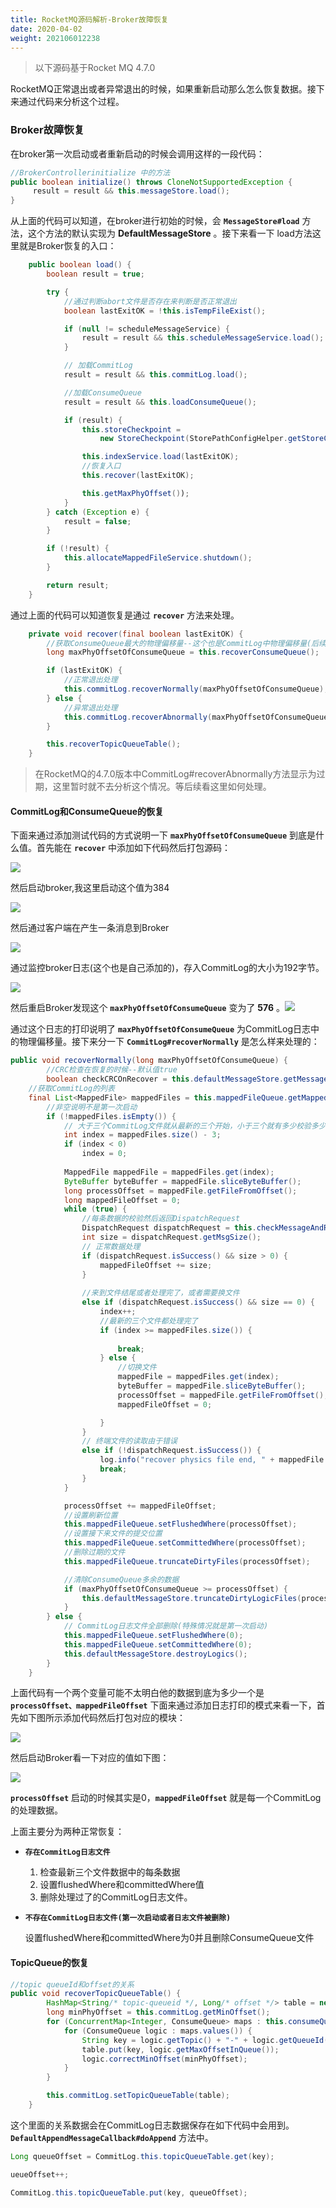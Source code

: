 ```yaml
---
title: RocketMQ源码解析-Broker故障恢复
date: 2020-04-02
weight: 202106012238
---
```


> 以下源码基于Rocket MQ 4.7.0

RocketMQ正常退出或者异常退出的时候，如果重新启动那么怎么恢复数据。接下来通过代码来分析这个过程。
### Broker故障恢复
在broker第一次启动或者重新启动的时候会调用这样的一段代码：

```java
//BrokerControllerinitialize 中的方法
public boolean initialize() throws CloneNotSupportedException {
     result = result && this.messageStore.load();
}
```
从上面的代码可以知道，在broker进行初始的时候，会 **`MessageStore#load`** 方法，这个方法的默认实现为 **DefaultMessageStore** 。接下来看一下 load方法这里就是Broker恢复的入口：

```java
    public boolean load() {
        boolean result = true;

        try {
            //通过判断abort文件是否存在来判断是否正常退出
            boolean lastExitOK = !this.isTempFileExist();

            if (null != scheduleMessageService) {
                result = result && this.scheduleMessageService.load();
            }

            // 加载CommitLog
            result = result && this.commitLog.load();

            //加载ConsumeQueue
            result = result && this.loadConsumeQueue();

            if (result) {
                this.storeCheckpoint =
                    new StoreCheckpoint(StorePathConfigHelper.getStoreCheckpoint(this.messageStoreConfig.getStorePathRootDir()));

                this.indexService.load(lastExitOK);
                //恢复入口
                this.recover(lastExitOK);

                this.getMaxPhyOffset());
            }
        } catch (Exception e) {
            result = false;
        }

        if (!result) {
            this.allocateMappedFileService.shutdown();
        }

        return result;
    }
```
通过上面的代码可以知道恢复是通过 **`recover`** 方法来处理。

```java
    private void recover(final boolean lastExitOK) {
        //获取ConsumeQueue最大的物理偏移量--这个也是CommitLog中物理偏移量(后续会有测试的打印代码)
        long maxPhyOffsetOfConsumeQueue = this.recoverConsumeQueue();

        if (lastExitOK) {
            //正常退出处理
            this.commitLog.recoverNormally(maxPhyOffsetOfConsumeQueue);
        } else {
            //异常退出处理
            this.commitLog.recoverAbnormally(maxPhyOffsetOfConsumeQueue);
        }

        this.recoverTopicQueueTable();
    }
```
> 在RocketMQ的4.7.0版本中CommitLog#recoverAbnormally方法显示为过期，这里暂时就不去分析这个情况。等后续看这里如何处理。

#### CommitLog和ConsumeQueue的恢复

下面来通过添加测试代码的方式说明一下 **`maxPhyOffsetOfConsumeQueue`** 到底是什么值。首先能在 **`recover`** 中添加如下代码然后打包源码：

![](https://github.com/mxsm/document/blob/master/image/MQ/RocketMQ/recover1.png?raw=true)

然后启动broker,我这里启动这个值为384

![](https://github.com/mxsm/document/blob/master/image/MQ/RocketMQ/recover2.png?raw=true)

然后通过客户端在产生一条消息到Broker

![](https://github.com/mxsm/document/blob/master/image/MQ/RocketMQ/recover3.png?raw=true)

通过监控broker日志(这个也是自己添加的)，存入CommitLog的大小为192字节。

![](https://github.com/mxsm/document/blob/master/image/MQ/RocketMQ/recover4.png?raw=true)

然后重启Broker发现这个 **`maxPhyOffsetOfConsumeQueue`**  变为了 **576** 。![](https://github.com/mxsm/document/blob/master/image/MQ/RocketMQ/recover5.png?raw=true)

通过这个日志的打印说明了 **`maxPhyOffsetOfConsumeQueue`**  为CommitLog日志中的物理偏移量。接下来分一下 **`CommitLog#recoverNormally`** 是怎么样来处理的：

```java
public void recoverNormally(long maxPhyOffsetOfConsumeQueue) {
        //CRC检查在恢复的时候--默认值true
        boolean checkCRCOnRecover = this.defaultMessageStore.getMessageStoreConfig().isCheckCRCOnRecover();
    //获取CommitLog的列表    
    final List<MappedFile> mappedFiles = this.mappedFileQueue.getMappedFiles();
    	//非空说明不是第一次启动
        if (!mappedFiles.isEmpty()) {
            // 大于三个CommitLog文件就从最新的三个开始，小于三个就有多少校验多少
            int index = mappedFiles.size() - 3;
            if (index < 0)
                index = 0;
			
            MappedFile mappedFile = mappedFiles.get(index);
            ByteBuffer byteBuffer = mappedFile.sliceByteBuffer();
            long processOffset = mappedFile.getFileFromOffset();
            long mappedFileOffset = 0;
            while (true) {
                //每条数据的校验然后返回DispatchRequest
                DispatchRequest dispatchRequest = this.checkMessageAndReturnSize(byteBuffer, checkCRCOnRecover);
                int size = dispatchRequest.getMsgSize();
                // 正常数据处理
                if (dispatchRequest.isSuccess() && size > 0) {
                    mappedFileOffset += size;
                }
                
                //来到文件结尾或者处理完了，或者需要换文件
                else if (dispatchRequest.isSuccess() && size == 0) {
                    index++;
                    //最新的三个文件都处理完了
                    if (index >= mappedFiles.size()) {
                 
                        break;
                    } else {
                        //切换文件
                        mappedFile = mappedFiles.get(index);
                        byteBuffer = mappedFile.sliceByteBuffer();
                        processOffset = mappedFile.getFileFromOffset();
                        mappedFileOffset = 0;

                    }
                }
                // 终端文件的读取由于错误
                else if (!dispatchRequest.isSuccess()) {
                    log.info("recover physics file end, " + mappedFile.getFileName());
                    break;
                }
            }

            processOffset += mappedFileOffset;
            //设置刷新位置
            this.mappedFileQueue.setFlushedWhere(processOffset);
            //设置接下来文件的提交位置
            this.mappedFileQueue.setCommittedWhere(processOffset);
            //删除过期的文件
            this.mappedFileQueue.truncateDirtyFiles(processOffset);

            //清除ConsumeQueue多余的数据
            if (maxPhyOffsetOfConsumeQueue >= processOffset) {
                this.defaultMessageStore.truncateDirtyLogicFiles(processOffset);
            }
        } else {
            // CommitLog日志文件全部删除(特殊情况就是第一次启动)
            this.mappedFileQueue.setFlushedWhere(0);
            this.mappedFileQueue.setCommittedWhere(0);
            this.defaultMessageStore.destroyLogics();
        }
    }
```

上面代码有一个两个变量可能不太明白他的数据到底为多少一个是 **`processOffset、mappedFileOffset`** 下面来通过添加日志打印的模式来看一下，首先如下图所示添加代码然后打包对应的模块：

![](https://github.com/mxsm/document/blob/master/image/MQ/RocketMQ/recoverNormally1.png?raw=true)

然后启动Broker看一下对应的值如下图：

![](https://github.com/mxsm/document/blob/master/image/MQ/RocketMQ/recoverNormally2.png?raw=true)

**`processOffset`** 启动的时候其实是0，**`mappedFileOffset`** 就是每一个CommitLog的处理数据。

上面主要分为两种正常恢复：

- **`存在CommitLog日志文件`**

  1. 检查最新三个文件数据中的每条数据
  2. 设置flushedWhere和committedWhere值
  3. 删除处理过了的CommitLog日志文件。

- **`不存在CommitLog日志文件(第一次启动或者日志文件被删除)`** 

  设置flushedWhere和committedWhere为0并且删除ConsumeQueue文件

#### TopicQueue的恢复

```java
//topic queueId和offset的关系 
public void recoverTopicQueueTable() {
        HashMap<String/* topic-queueid */, Long/* offset */> table = new HashMap<String, Long>(1024);
        long minPhyOffset = this.commitLog.getMinOffset();
        for (ConcurrentMap<Integer, ConsumeQueue> maps : this.consumeQueueTable.values()) {
            for (ConsumeQueue logic : maps.values()) {
                String key = logic.getTopic() + "-" + logic.getQueueId();
                table.put(key, logic.getMaxOffsetInQueue());
                logic.correctMinOffset(minPhyOffset);
            }
        }

        this.commitLog.setTopicQueueTable(table);
    }
```

这个里面的关系数据会在CommitLog日志数据保存在如下代码中会用到。 **`DefaultAppendMessageCallback#doAppend`** 方法中。

```java
Long queueOffset = CommitLog.this.topicQueueTable.get(key);

ueueOffset++;

CommitLog.this.topicQueueTable.put(key, queueOffset);
```

